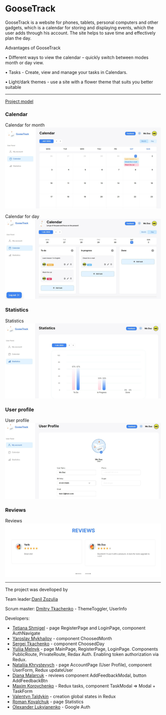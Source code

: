 # GooseTrack

GooseTrack is a website for phones, tablets, personal computers and other
gadgets, which is a calendar for storing and displaying events, which the user
adds through his account. The site helps to save time and effectively plan the
day.

Advantages of GooseTrack

• Different ways to view the calendar – quickly switch between modes month or
day view.

• Tasks - Create, view and manage your tasks in Calendars.

• Light/dark themes - use a site with a flower theme that suits you better
suitable

---

<a href="https://www.figma.com/file/kXtsjq7Tts3YzolUVqgNsp/Goose-Track?type=design&node-id=172-1012&mode=design&t=kZx2aNhGi8r3Pdbw-0">Project
model </a>

### Calendar

Calendar for month ![ChoosedMonth](./assets/calendar-choosed-month.jpg)

Calendar for day ![ChoosedMonth](./assets/calendar-choosed-day.jpg)

### Statistics

Statistics ![Statistics](./assets/statistics.jpg)

### User profile

User profile ![UserProfile](./assets/user-profile.jpg)

### Reviews

Reviews ![Reviews](./assets/reviews.jpg)

---

The project was develloped by

Team leader:<a href="https://github.com/vadrille12">Danil Zozulia</a>

Scrum master: <a href="https://github.com/mitrytk">Dmitry Tkachenko</a> -
ThemeToggler, UserInfo

Developers:

- <a href="https://github.com/TaniaShmigel">Tetiana Shmigel</a> - page
  RegisterPage and LoginPage, component AuthNavigate
- <a href="https://github.com/Yaroslav12002">Yaroslav Mykhailov</a> - component
  ChoosedMonth
- <a href="https://github.com/SergeiTkachenko">Sergei Tkachenko</a> - component
  ChoosedDay
- <a href="https://github.com/MelnykY">Yuliia Melnyk</a> - page MainPage,
  RegisterPage, LoginPage. Components PublicRoute, PrivateRoute, Redax Auth.
  Enabling token authorization via Redux.
- <a href="https://github.com/NatalieUSA">Nataliia Khrystevych</a> - page
  AccountPage (User Profile), component UserForm, Redux updateUser
- <a href="https://github.com/diana1m">Diana Malarcuk</a> - reviews component
  AddFeedbackModal, button AddFeedbackBtn
- <a href="https://github.com/MaxKorovchenko">Maxim Korovchenko</a> - Redux
  tasks, component TaskModal => Modal + TaskForm
- <a href="https://github.com/VlikToldo">Valentyn Taldykin</a> - creation global
  states in Redux
- <a href="https://github.com/romis44">Roman Kovalchuk</a> - page Statistics
- <a href="https://github.com/SashaMak19">Olexander Lukyianenko</a> - Google
  Auth
